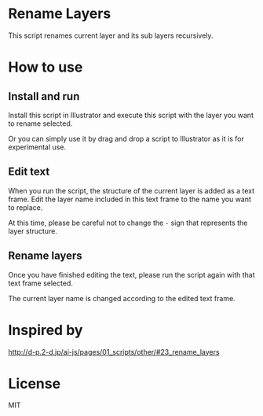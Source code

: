 # Rename Layers

This script renames current layer and its sub layers recursively.

# How to use

## Install and run

Install this script in Illustrator and execute this script with the layer you want to rename selected.

Or you can simply use it by drag and drop a script to Illustrator as it is for experimental use.

## Edit text

When you run the script, the structure of the current layer is added as a text frame.
Edit the layer name included in this text frame to the name you want to replace.

At this time, please be careful not to change the `-` sign that represents the layer structure.

## Rename layers

Once you have finished editing the text, please run the script again with that text frame selected.

The current layer name is changed according to the edited text frame.

# Inspired by

http://d-p.2-d.jp/ai-js/pages/01_scripts/other/#23_rename_layers

# License

MIT